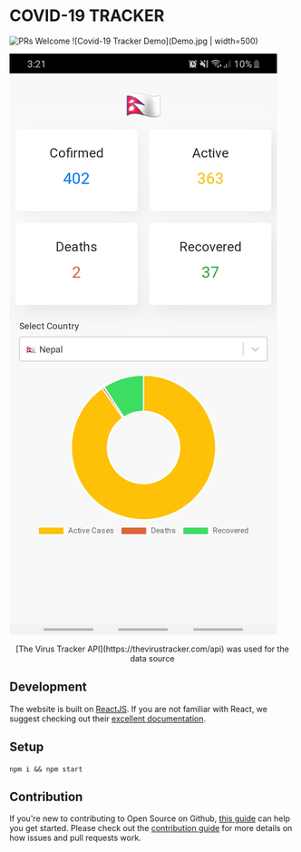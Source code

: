 # COVID-19 TRACKER
![PRs Welcome](https://img.shields.io/badge/PRs-welcome-brightgreen.svg?style=flat-square)
![Covid-19 Tracker Demo](Demo.jpg | width=500)

<img src="Demo.jpg" />

<p align="center">
  [The Virus Tracker API](https://thevirustracker.com/api) was used for the data source
</p>

## Development
The website is built on [ReactJS](https://reactjs.org/). If you are not familiar with React, we suggest checking out their [excellent documentation](https://reactjs.org/docs).

## Setup
```
npm i && npm start
```

## Contribution

If you're new to contributing to Open Source on Github, [this guide](https://guides.github.com/activities/contributing-to-open-source/) can help you get started. Please check out the [contribution guide](CONTRIBUTING.md) for more details on how issues and pull requests work.
